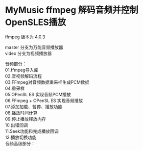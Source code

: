 # MyMusic ffmpeg 解码音频并控制OpenSLES播放
ffmpeg 版本为 4.0.3

master 分支为万能音频播放器<br>
video 分支为视频播放器<br>

音频部分：<br>
        01.ffmpeg导入库<br>
        02.音视频解码流程<br>
        03.FFmpeg对音频数据重采样生成PCM数据<br>
        04.重采样<br>
        05.OPenSL ES 实现音频PCM播放<br>
        06.FFmpeg + OPenSL ES 实现音频播放<br>
        07.添加加载、暂停、播放功能<br>
        08.播放时间计算<br>
        09.停止播放释放内存<br>
        10.出错回调<br>
        11.Seek功能和完成播放回调<br>
        12.播放切换功能<br>
音频高级部分：<br>